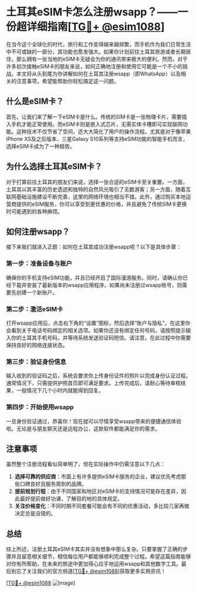 # 土耳其eSIM卡怎么注册wsapp？——一份超详细指南[[TG💪+ @esim1088](https://t.me/s/esim1088)]

在当今这个全球化的时代，旅行和工作变得越来越频繁，而手机作为我们日常生活中不可或缺的一部分，其功能也愈发强大。如果你计划前往土耳其旅游或者长期居住，那么拥有一张当地的eSIM卡无疑会为你的通讯带来极大的便利。然而，对于许多初次接触eSIM卡的朋友来说，如何正确地注册和使用它可能是一个不小的挑战。本文将从头到尾为你讲解如何在土耳其注册wsapp（即WhatsApp）以及相关的注意事项，希望能帮助你轻松搞定这一问题。

## 什么是eSIM卡？

首先，让我们来了解一下eSIM卡是什么。传统的SIM卡是一张物理卡片，需要插入手机才能正常使用。而eSIM卡则是嵌入式芯片，无需实体卡槽即可实现联网功能。这种技术不仅节省了空间，还大大简化了用户的操作流程。尤其是对于像苹果iPhone XS及之后版本、三星Galaxy S10系列等支持eSIM功能的智能手机而言，选择eSIM卡成为了一种趋势。

## 为什么选择土耳其eSIM卡？

对于打算前往土耳其的朋友们来说，选择一张合适的eSIM卡至关重要。一方面，土耳其以其丰富的历史遗迹和独特的自然风光吸引了无数游客；另一方面，随着互联网基础设施建设不断完善，这里的网络环境也相当不错。此外，通过购买本地运营商提供的eSIM服务，你可以享受到更优惠的价格，并且避免了传统SIM卡更换时可能遇到的各种麻烦。

## 如何注册wsapp？

接下来我们就进入正题：如何在土耳其成功注册wsapp呢？以下是具体步骤：

### 第一步：准备设备与账户

确保你的手机支持eSIM功能，并且已经开启了国际漫游服务。同时，请确认你已经下载并安装了最新版本的wsapp应用程序。如果尚未注册过wsapp账号，则需要先创建一个新账户。

### 第二步：激活eSIM卡

打开wsapp应用后，点击右下角的“设置”图标，然后选择“账户与隐私”。在这里你会看到关于电话号码绑定的相关选项。如果你还没有绑定任何号码，请按照提示输入你的土耳其手机号码，并等待系统发送验证码短信。请注意，在此过程中你需要保持良好的网络连接状态。

### 第三步：验证身份信息

输入收到的验证码之后，系统会要求你上传身份证件的照片以完成身份认证过程。通常情况下，只需提供护照首页即可满足要求。上传完成后，请耐心等待审核结果，一般情况下几个小时内就能得到回复。

### 第四步：开始使用wsapp

一旦身份验证通过，恭喜你！现在就可以尽情享受wsapp带来的便捷通信体验啦。无论是与朋友聊天还是远程办公，这款软件都能满足你的需求。

## 注意事项

虽然整个注册流程看似简单明了，但在实际操作中仍需注意以下几点：

1. **选择可靠的供应商**：市面上有许多提供eSIM卡服务的企业，建议优先考虑那些口碑良好且服务周到的品牌。
2. **提前规划行程**：由于不同国家和地区对eSIM卡的支持情况可能存在差异，因此最好提前做好功课，了解目的地的具体规定。
3. **关注价格变化**：不同时期不同套餐可能会有不同的优惠活动，多比较几家再做决定总是没错的。

## 总结

综上所述，注册土耳其eSIM卡其实并没有想象中那么复杂。只要掌握了正确的步骤并且留意相关细节，相信每位用户都能够顺利完成整个过程。希望这篇指南能够对你有所帮助，在未来的旅途中更加得心应手地运用wsapp和其他数字工具。最后别忘了关注我们的官方频道[[TG💪+ @esim1088](https://t.me/s/esim1088)]获取更多实用资讯！

[[TG💪+ @esim1088](https://t.me/s/esim1088) ![Image](https://i.postimg.cc/4NQfJmqS/Snipaste-2025-05-13-00-14-12.png)]